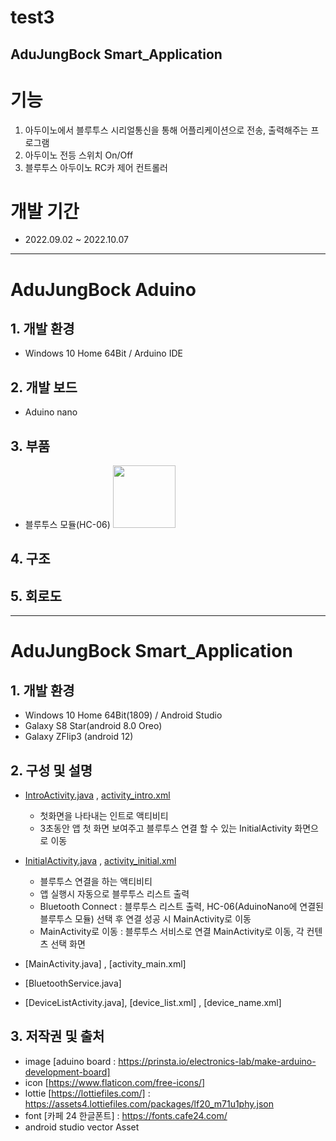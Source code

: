 # test3

AduJungBock Smart_Application
---------------------------------------------------------
# 기능
1. 아두이노에서 블루투스 시리얼통신을 통해 어플리케이션으로 전송, 출력해주는 프로그램  
2. 아두이노 전등 스위치 On/Off
3. 블루투스 아두이노 RC카 제어 컨트롤러 
# 개발 기간
- 2022.09.02 ~ 2022.10.07
--------------------------------------------------------
# AduJungBock Aduino
## 1. 개발 환경
- Windows 10 Home 64Bit / Arduino IDE

## 2. 개발 보드
- Aduino nano

## 3. 부품
- 블루투스 모듈(HC-06) <img src="https://images-na.ssl-images-amazon.com/images/I/61RwNwc8P9L._SX425_.jpg" width="100">

## 4. 구조
## 5. 회로도

-----------------------------
# AduJungBock Smart_Application
## 1. 개발 환경
- Windows 10 Home 64Bit(1809) / Android Studio
- Galaxy S8 Star(android 8.0 Oreo)
- Galaxy ZFlip3 (android 12)

## 2. 구성 및 설명
- [IntroActivity.java](https://github.com/seonyeongBEAK/test3/blob/master/app/src/main/java/com/adu/test3/IntroActivity.java) 
, [activity_intro.xml](https://github.com/seonyeongBEAK/test3/blob/master/app/src/main/res/layout/activity_intro.xml)
   - 첫화면을 나타내는 인트로 액티비티
   - 3초동안 앱 첫 화면 보여주고 블루투스 연결 할 수 있는 InitialActivity 화면으로 이동

- [InitialActivity.java](https://github.com/seonyeongBEAK/test3/blob/master/app/src/main/java/com/adu/test3/InitialActivity.java) 
, [activity_initial.xml](https://github.com/seonyeongBEAK/test3/blob/master/app/src/main/res/layout/activity_initial.xml)
   - 블루투스 연결을 하는 액티비티
   - 앱 실행시 자동으로 블루투스 리스트 출력
   - Bluetooth Connect : 블루투스 리스트 출력, HC-06(AduinoNano에 연결된 블루투스 모듈) 선택 후 연결 성공 시 MainActivity로 이동
   - MainActivity로 이동 : 블루투스 서비스로 연결 MainActivity로 이동, 각 컨텐츠 선택 화면
   
- [MainActivity.java]
, [activity_main.xml]
   

- [BluetoothService.java]
- [DeviceListActivity.java],
[device_list.xml]
, [device_name.xml]


## 3. 저작권 및 출처
   - image [aduino board : https://prinsta.io/electronics-lab/make-arduino-development-board]
   - icon [https://www.flaticon.com/free-icons/]
   - lottie [https://lottiefiles.com/] : https://assets4.lottiefiles.com/packages/lf20_m71u1phy.json
   - font [카페 24 한글폰트] : https://fonts.cafe24.com/
   - android studio vector Asset
